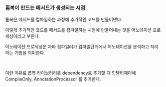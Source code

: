 ### 롬복이 만드는 메서드가 생성되는 시점

롬복은 메서드를 컴파일하는 과정에 추가적인 코드를 만들어낸다. 

이렇게 추가적인 코드를 메서드를 컴파일하는 시점에 만들어내는 것을 어노테이션 프로세싱이라고 부른다.

어노테이션 프로세싱은 자바 컴파일러가 컴파일단계에서 어노테이션을 분석하고 처리하는 기법을 의미한다.

<br>

이런 이유로 롬복 라이브러리를 dependency로 추가할 때 인텔리제이에 CompileOnly, AnnotationProcessor 를 추가한다.<br>

<br>